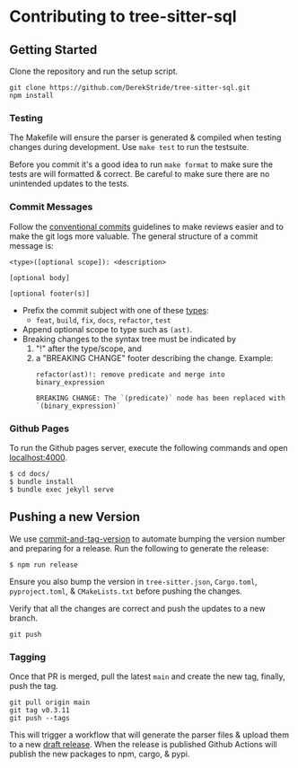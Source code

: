 # Contributing to tree-sitter-sql

## Getting Started

Clone the repository and run the setup script.

```
git clone https://github.com/DerekStride/tree-sitter-sql.git
npm install
```

### Testing

The Makefile will ensure the parser is generated & compiled when testing changes during development. Use `make test` to
run the testsuite.

Before you commit it's a good idea to run `make format` to make sure the tests are will formatted & correct. Be careful
to make sure there are no unintended updates to the tests.

### Commit Messages

Follow the [conventional commits](https://www.conventionalcommits.org/en/v1.0.0/) guidelines to make reviews easier and
to make the git logs more valuable. The general structure of a commit message is:

```
<type>([optional scope]): <description>

[optional body]

[optional footer(s)]
```

- Prefix the commit subject with one of these
  [types](https://github.com/commitizen/conventional-commit-types/blob/master/index.json):
    - `feat`, `build`, `fix`, `docs`, `refactor`, `test`
- Append optional scope to type such as `(ast)`.
- Breaking changes to the syntax tree must be indicated by
    1. "!" after the type/scope, and
    2. a "BREAKING CHANGE" footer describing the change.
       Example:
       ```
       refactor(ast)!: remove predicate and merge into binary_expression

       BREAKING CHANGE: The `(predicate)` node has been replaced with `(binary_expression)`
       ```

### Github Pages

To run the Github pages server, execute the following commands and open [localhost:4000](http://localhost:4000).

```
$ cd docs/
$ bundle install
$ bundle exec jekyll serve
```

## Pushing a new Version

We use [commit-and-tag-version](https://www.npmjs.com/package/commit-and-tag-version) to automate bumping the version
number and preparing for a release. Run the following to generate the release:

```
$ npm run release
```

Ensure you also bump the version in `tree-sitter.json`, `Cargo.toml`, `pyproject.toml`, & `CMakeLists.txt` before pushing the changes.

Verify that all the changes are correct and push the updates to a new branch.

```
git push
```

### Tagging

Once that PR is merged, pull the latest `main` and create the new tag, finally, push the tag.

```
git pull origin main
git tag v0.3.11
git push --tags
```

This will trigger a workflow that will generate the parser files & upload them to a new
[draft release](https://github.com/DerekStride/tree-sitter-sql/releases). When the release is published Github Actions
will publish the new packages to npm, cargo, & pypi.
